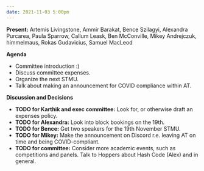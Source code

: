 ```yaml
---
date: 2021-11-03 5:00pm
---
```


**Present:** Artemis Livingstone, Ammir Barakat, Bence Szilagyi, Alexandra Purcarea, Paula Sparrow, Callum Leask, Ben McConville, Mikey Andrejczuk, himmelmaus, Rokas Gudavicius, Samuel MacLeod

**Agenda**
* Committee introduction :)
* Discuss committee expenses.
* Organize the next STMU.
* Talk about making an announcement for COVID compliance within AT.

**Discussion and Decisions**
* **TODO for Karthik and exec committee:** Look for, or otherwise draft an expenses policy.
* **TODO for Alexandra:** Look into block bookings on the 19th.
* **TODO for Bence:** Get two speakers for the 19th November STMU.
* **TODO for Mikey:** Make the announcement on Discord r.e. leaving AT on time and being COVID-compliant.
* **TODO for committee:** Consider more academic events, such as competitions and panels. Talk to Hoppers about Hash Code (Alex) and in general.
